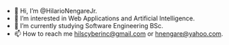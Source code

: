 - 👋 Hi, I’m @HilarioNengareJr.
- 👀 I’m interested in Web Applications and Artificial Intelligence.
- 🌱 I’m currently studying Software Engineering BSc.
- 📫 How to reach me hilscyberinc@gmail.com or hnengare@yahoo.com.
